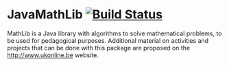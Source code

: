# JavaMathLib [![Build Status](https://travis-ci.org/combefis/JavaMathLib.svg)](https://travis-ci.org/combefis/JavaMathLib)
MathLib is a Java library with algorithms to solve mathematical problems, to be used for pedagogical purposes. Additional material on activities and projects that can be done with this package are proposed on the http://www.ukonline.be website.
